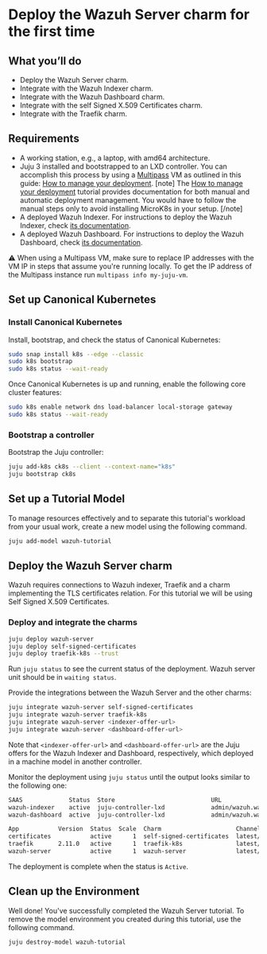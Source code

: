 # Deploy the Wazuh Server charm for the first time

## What you’ll do
- Deploy the Wazuh Server charm.
- Integrate with the Wazuh Indexer charm.
- Integrate with the Wazuh Dashboard charm.
- Integrate with the self Signed X.509 Certificates charm.
- Integrate with the Traefik charm.

## Requirements

* A working station, e.g., a laptop, with amd64 architecture.
* Juju 3 installed and bootstrapped to an LXD controller. You can accomplish
this process by using a [Multipass](https://multipass.run/) VM as outlined in this guide: [How to manage your deployment](https://documentation.ubuntu.com/juju/3.6/howto/manage-your-deployment/). 
[note]
The [How to manage your deployment](https://documentation.ubuntu.com/juju/3.6/howto/manage-your-deployment/) tutorial provides documentation for both manual and automatic deployment management. You would have to follow the manual steps only to avoid installing MicroK8s in your setup.
[/note]
* A deployed Wazuh Indexer. For instructions to deploy the Wazuh Indexer, check [its documentation](https://charmhub.io/wazuh-indexer).
* A deployed Wazuh Dashboard. For instructions to deploy the Wazuh Dashboard, check [its documentation](https://charmhub.io/wazuh-dashboard).

:warning: When using a Multipass VM, make sure to replace IP addresses with the
VM IP in steps that assume you're running locally. To get the IP address of the
Multipass instance run ```multipass info my-juju-vm```.

## Set up Canonical Kubernetes

### Install Canonical Kubernetes

Install, bootstrap, and check the status of Canonical Kubernetes:

```bash
sudo snap install k8s --edge --classic
sudo k8s bootstrap
sudo k8s status --wait-ready
```

Once Canonical Kubernetes is up and running, enable the following core cluster features:

```bash
sudo k8s enable network dns load-balancer local-storage gateway
sudo k8s status --wait-ready
```

### Bootstrap a controller

Bootstrap the Juju controller:

```bash
juju add-k8s ck8s --client --context-name="k8s"
juju bootstrap ck8s
```

## Set up a Tutorial Model

To manage resources effectively and to separate this tutorial's workload from
your usual work, create a new model using the following command.

```bash
juju add-model wazuh-tutorial
```

## Deploy the Wazuh Server charm

Wazuh requires connections to Wazuh indexer, Traefik and a charm implementing the TLS certificates relation.
For this tutorial we will be using Self Signed X.509 Certificates.

### Deploy and integrate the charms

```bash
juju deploy wazuh-server
juju deploy self-signed-certificates
juju deploy traefik-k8s --trust
```

<!--
To connect the agents, you'll need to configure the agent password. For that,
create a secret and set it in the Wazuh server configuration:
```bash
juju add-secret agent-password value=<agent-password>
juju grant-secret agent-password wazuh-server
juju config wazuh-server agent-password=<secret-id>
```
where `<agent-password>` is the password you want to configure and`<secret-id>` is the ID of the secret containing the password.
-->

Run `juju status` to see the current status of the deployment. Wazuh server unit should be in `waiting status`.

Provide the integrations between the Wazuh Server and the other charms:
```bash
juju integrate wazuh-server self-signed-certificates
juju integrate wazuh-server traefik-k8s
juju integrate wazuh-server <indexer-offer-url>
juju integrate wazuh-server <dashboard-offer-url>
```

Note that `<indexer-offer-url>` and `<dashboard-offer-url>` are the Juju offers for the Wazuh Indexer and Dashboard, respectively,
which deployed in a machine model in another controller.


Monitor the deployment using `juju status` until the output looks similar to the following one:
```bash
SAAS             Status  Store                           URL
wazuh-indexer    active  juju-controller-lxd             admin/wazuh.wazuh-indexer
wazuh-dashboard  active  juju-controller-lxd             admin/wazuh.wazuh-dashboard

App           Version  Status  Scale  Charm                     Channel        Rev  Address        Exposed  Message
certificates           active      1  self-signed-certificates  latest/stable  155  10.87.137.125  no       
traefik       2.11.0   active      1  traefik-k8s               latest/edge    233  10.87.242.226  no       Serving at 10.142.2.62
wazuh-server           active      1  wazuh-server              latest/edge     39  10.87.248.244  no     
```

The deployment is complete when the status is `Active`.

## Clean up the Environment

Well done! You've successfully completed the Wazuh Server tutorial. To remove the
model environment you created during this tutorial, use the following command.

```bash
juju destroy-model wazuh-tutorial
```
